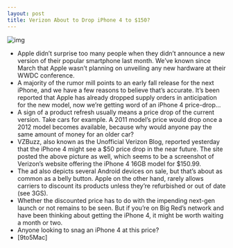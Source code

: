 ```yaml
---
layout: post
title: Verizon About to Drop iPhone 4 to $150?
---
```

![img](http://media.idownloadblog.com/wp-content/uploads/2011/07/Screen-shot-2011-07-04-at-10.22.40-AM-660x427-e1309873278456.jpg)
* Apple didn’t surprise too many people when they didn’t announce a new version of their popular smartphone last month. We’ve known since March that Apple wasn’t planning on unveiling any new hardware at their WWDC conference.
* A majority of the rumor mill points to an early fall release for the next iPhone, and we have a few reasons to believe that’s accurate. It’s been reported that Apple has already dropped supply orders in anticipation for the new model, now we’re getting word of an iPhone 4 price-drop…
* A sign of a product refresh usually means a price drop of the current version. Take cars for example. A 2011 model’s price would drop once a 2012 model becomes available, because why would anyone pay the same amount of money for an older car?
* VZBuzz, also known as the Unofficial Verizon Blog, reported yesterday that the iPhone 4 might see a $50 price drop in the near future. The site posted the above picture as well, which seems to be a screenshot of Verizon’s website offering the iPhone 4 16GB model for $150.99.
* The ad also depicts several Android devices on sale, but that’s about as common as a belly button. Apple on the other hand, rarely allows carriers to discount its products unless they’re refurbished or out of date (see 3GS).
* Whether the discounted price has to do with the impending next-gen launch or not remains to be seen. But if you’re on Big Red’s network and have been thinking about getting the iPhone 4, it might be worth waiting a month or two.
* Anyone looking to snag an iPhone 4 at this price?
* [9to5Mac]

